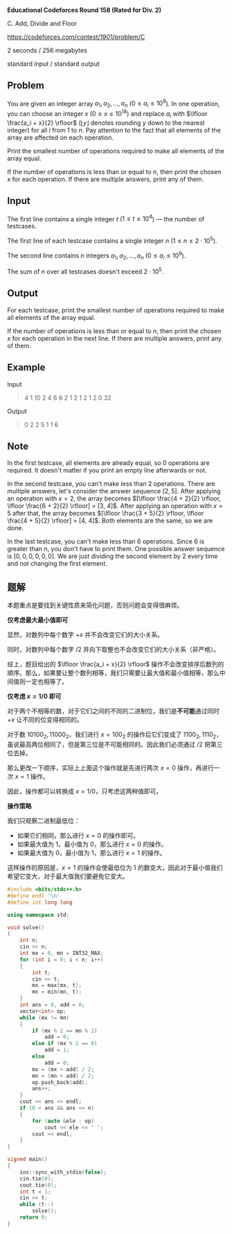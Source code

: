 **Educational Codeforces Round 158 (Rated for Div. 2)**

C. Add, Divide and Floor

https://codeforces.com/contest/1901/problem/C

<!--more-->

2 seconds / 256 megabytes

standard input / standard output

## Problem

You are given an integer array $a_1, a_2, \dots, a_n$ ($0 \le a_i \le 10^9$). In one operation, you can choose an integer $x$ ($0 \le x \le 10^{18}$) and replace $a_i$ with $\lfloor \frac{a_i + x}{2} \rfloor$ ($\lfloor y \rfloor$ denotes rounding $y$ down to the nearest integer) for all $i$ from $1$ to $n$. Pay attention to the fact that all elements of the array are affected on each operation. 

Print the smallest number of operations required to make all elements of the array equal.

If the number of operations is less than or equal to $n$, then print the chosen $x$ for each operation. If there are multiple answers, print any of them.

## Input

The first line contains a single integer $t$ ($1 \le t \le 10^4$) — the number of testcases.

The first line of each testcase contains a single integer $n$ ($1 \le n \le 2 \cdot 10^5$).

The second line contains $n$ integers $a_1, a_2, \dots, a_n$ ($0 \le a_i \le 10^9$).

The sum of $n$ over all testcases doesn't exceed $2 \cdot 10^5$.

## Output

For each testcase, print the smallest number of operations required to make all elements of the array equal.

If the number of operations is less than or equal to $n$, then print the chosen $x$ for each operation in the next line. If there are multiple answers, print any of them.

## Example

Input

> 4
> 1
> 10
> 2
> 4 6
> 6
> 2 1 2 1 2 1
> 2
> 0 32

Output

> 0
> 2
> 2 5
> 1
> 1
> 6

## Note

In the first testcase, all elements are already equal, so $0$ operations are required. It doesn't matter if you print an empty line afterwards or not.

In the second testcase, you can't make less than $2$ operations. There are multiple answers, let's consider the answer sequence $[2, 5]$. After applying an operation with $x = 2$, the array becomes $[\lfloor \frac{4 + 2}{2} \rfloor, \lfloor \frac{6 + 2}{2} \rfloor] = [3, 4]$. After applying an operation with $x = 5$ after that, the array becomes $[\lfloor \frac{3 + 5}{2} \rfloor, \lfloor \frac{4 + 5}{2} \rfloor] = [4, 4]$. Both elements are the same, so we are done.

In the last testcase, you can't make less than $6$ operations. Since $6$ is greater than $n$, you don't have to print them. One possible answer sequence is $[0, 0, 0, 0, 0, 0]$. We are just dividing the second element by $2$ every time and not changing the first element.

## 题解

本题重点是要找到关键性质来简化问题，否则问题会变得很麻烦。

**仅考虑最大最小值即可**

显然，对数列中每个数字 $+x$ 并不会改变它们的大小关系。

同时，对数列中每个数字 $/2$ 并向下取整也不会改变它们的大小关系（非严格）。

综上，题目给出的 $\lfloor \frac{a_i + x}{2} \rfloor$ 操作不会改变排序后数列的顺序。那么，如果要让整个数列相等，我们只需要让最大值和最小值相等，那么中间值则一定也相等了。

**仅考虑 $x=1/0$ 即可**

对于两个不相等的数，对于它们之间的不同的二进制位，我们是**不可能**通过同时 $+x$ 让不同的位变得相同的。

对于数 $10100_2,11000_2$，我们进行 $x=100_2$ 的操作后它们变成了 $1100_2,1110_2$，虽说最高两位相同了，但是第三位是不可能相同的。因此我们必须通过 $/2$ 把第三位去掉。

那么更改一下顺序，实际上上面这个操作就是先进行两次 $x=0$ 操作，再进行一次 $x=1$ 操作。

因此，操作都可以转换成 $x=1/0$，只考虑这两种值即可。

**操作策略**

我们只观察二进制最低位：

- 如果它们相同，那么进行 $x=0$ 的操作即可。
- 如果最大值为 $1$，最小值为 $0$，那么进行 $x=0$ 的操作。
- 如果最大值为 $0$，最小值为 $1$，那么进行 $x=1$ 的操作。

这样操作的原因是，$x=1$ 的操作会使最低位为 $1$ 的数变大，因此对于最小值我们希望它变大，对于最大值我们要避免它变大。

```cpp
#include <bits/stdc++.h>
#define endl '\n'
#define int long long

using namespace std;

void solve()
{
    int n;
    cin >> n;
    int mx = 0, mn = INT32_MAX;
    for (int i = 0; i < n; i++)
    {
        int t;
        cin >> t;
        mx = max(mx, t);
        mn = min(mn, t);
    }
    int ans = 0, add = 0;
    vector<int> op;
    while (mx != mn)
    {
        if (mx % 2 == mn % 2)
            add = 0;
        else if (mx % 2 == 0)
            add = 1;
        else
            add = 0;
        mx = (mx + add) / 2;
        mn = (mn + add) / 2;
        op.push_back(add);
        ans++;
    }
    cout << ans << endl;
    if (0 < ans && ans <= n)
    {
        for (auto &ele : op)
            cout << ele << ' ';
        cout << endl;
    }
}

signed main()
{
    ios::sync_with_stdio(false);
    cin.tie(0);
    cout.tie(0);
    int t = 1;
    cin >> t;
    while (t--)
        solve();
    return 0;
}
```

